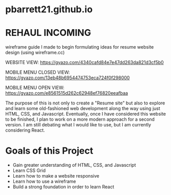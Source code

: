 # pbarrett21.github.io


# REHAUL INCOMING

wireframe guide I made to begin formulating ideas for resume website design (using wireframe.cc)

WEBSITE VIEW: https://gyazo.com/4340cafd84e7e47dd263da821d3cf5b0

MOBILE MENU CLOSED VIEW: https://gyazo.com/13eb48b6954474753eca724f0f298000

MOBILE MENU OPEN VIEW: https://gyazo.com/e8561515d262c62948ef76820eeafbaa


The purpose of this is not only to create a "Resume site" but also to explore and learn some old-fashioned web development along the way using just HTML, CSS, and Javascript. Eventually, once I have considered this website to be finished, I plan to work on a more modern approach for a second version. I am still debating what I would like to use, but I am currently considering React.

# Goals of this Project

* Gain greater understanding of HTML, CSS, and Javascript
* Learn CSS Grid
* Learn how to make a website responsive
* Learn how to use a wireframe
* Build a strong foundation in order to learn React
